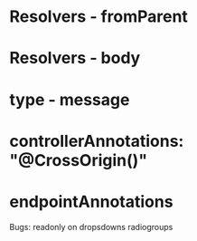 # Resolvers  - fromParent
# Resolvers  - body
# type - message

# controllerAnnotations: "@CrossOrigin()"
# endpointAnnotations


Bugs:
readonly on dropsdowns
radiogroups




